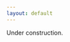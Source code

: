```yaml
---
layout: default
---
```

Under construction.
<!-- ## Music

### Qabbalath Shabbath

Some of songs have two versions: one at a normal pace, and one that is deliberately very slow so that it's easier to learn from.

##### Mizmor LeDawid ([text](https://www.sefaria.org/Psalms.29?lang=he))

###### Normal version
<audio controls>
 <source src="assets/audio/MizmorLeDawidNormalRate.m4a" type="audio/mp4">
Your browser does not support the audio element.
</audio>

###### Slow version
<audio controls>
 <source src="assets/audio/MizmorleDawid.m4a" type="audio/mp4">
Your browser does not support the audio element.
</audio>

##### Ana vekhoah ([text](https://he.wikipedia.org/wiki/אנא_בכוח))

###### Normal version
<audio controls>
 <source src="assets/audio/AnaVeKhoahNormalRate.m4a" type="audio/mp4">
Your browser does not support the audio element.
</audio>
###### Slow version
<audio controls>
 <source src="assets/audio/ana-ve-khoah.m4a" type="audio/mp4">
Your browser does not support the audio element.
</audio>

##### Lekha Dodi ([text](https://he.wikipedia.org/wiki/%D7%9C%D7%9B%D7%94_%D7%93%D7%95%D7%93%D7%99#%D7%9E%D7%99%D7%9C%D7%95%D7%AA_%D7%94%D7%A4%D7%99%D7%95%D7%98))
<audio controls>
 <source src="assets/audio/lekha_dodi.m4a" type="audio/mp4">
Your browser does not support the audio element.
</audio>

##### Mizmor Shir leYom haShabbath ([text](https://www.sefaria.org/Psalms.92?lang=he))
<audio controls>
 <source src="assets/audio/MizmorShirLeYomhaShabbathNormalRate.m4a" type="audio/mp4">
Your browser does not support the audio element.
</audio>

##### Hashem Malakh Geuth Lavesh ([text](https://www.sefaria.org/Psalms.93?lang=he))

Stay tuned (har har), the rest is coming soon. -->
